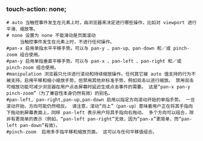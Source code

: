 ### touch-action: none;

    # auto 当触控事件发生在元素上时，由浏览器来决定进行哪些操作，比如对 viewport 进行平滑、缩放等。
    # none 设置为 none 不能滑动是页面滚动
         当触控事件发生在元素上时，不进行任何操作。
    #pan-x 启用单指水平平移手势。可以与 pan-y 、pan-up、pan-down 和／或 pinch-zoom 组合使用。
    #pan-y 启用单指垂直平移手势。可以与 pan-x 、pan-left 、pan-right 和／或 pinch-zoom 组合使用。
    #manipulation 浏览器只允许进行滚动和持续缩放操作。任何其它被 auto 值支持的行为不被支持。启用平移和缩小缩放手势，但禁用其他非标准手势，例如双击以进行缩放。 禁用双击可缩放功能可减少浏览器在用户点击屏幕时延迟生成点击事件的需要。 这是“pan-x pan-y pinch-zoom”（为了兼容性本身仍然有效）的别名。
    #pan-left, pan-right,pan-up,pan-down 启用以指定方向滚动开始的单指手势。 一旦滚动开始，方向可能仍然相反。 请注意，滚动“向上”（pan-up）意味着用户正在将其手指向下拖动到屏幕表面上，同样 pan-left 表示用户将其手指向右拖动。 多个方向可以组合，除非有更简单的表示（例如，“pan-left pan-right”无效，因为“pan-x”更简单，而“pan-left pan-down”有效）。
    #pinch-zoom  启用多手指平移和缩放页面。 这可以与任何平移值组合。
